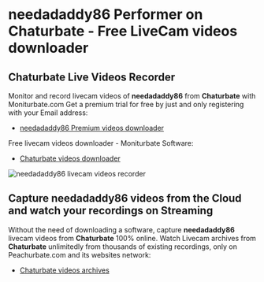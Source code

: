 # needadaddy86 Performer on Chaturbate - Free LiveCam videos downloader

## Chaturbate Live Videos Recorder

Monitor and record livecam videos of **needadaddy86** from **Chaturbate** with Moniturbate.com
Get a premium trial for free by just and only registering with your Email address:
* [needadaddy86 Premium videos downloader](https://moniturbate.com/request-demo-licence-key.html)

Free livecam videos downloader - Moniturbate Software:
* [Chaturbate videos downloader](https://moniturbate.com/moniturbate-download-software.html)

![needadaddy86 livecam videos recorder](https://peachurnet.com/templates/moniturbate-software.png)


## Capture needadaddy86 videos from the Cloud and watch your recordings on Streaming

Without the need of downloading a software, capture **needadaddy86** livecam videos from **Chaturbate** 100% online.
Watch Livecam archives from **Chaturbate** unlimitedly from thousands of existing recordings, only on Peachurbate.com and its websites network:
* [Chaturbate videos archives](https://peachurnet.com/)